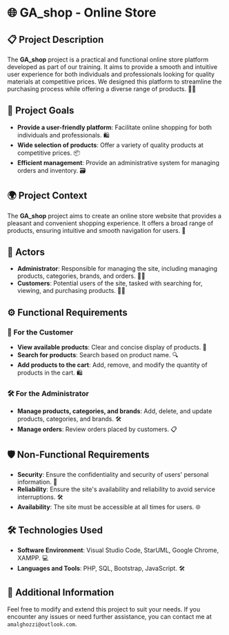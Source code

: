 # 🌐 GA_shop - Online Store

## 📋 Project Description
The **GA_shop** project is a practical and functional online store platform developed as part of our training. It aims to provide a smooth and intuitive user experience for both individuals and professionals looking for quality materials at competitive prices. We designed this platform to streamline the purchasing process while offering a diverse range of products. 🛒✨

## 🎯 Project Goals
- **Provide a user-friendly platform**: Facilitate online shopping for both individuals and professionals. 🛍️
- **Wide selection of products**: Offer a variety of quality products at competitive prices. 📦
- **Efficient management**: Provide an administrative system for managing orders and inventory. 🗃️

## 🌍 Project Context 
The **GA_shop** project aims to create an online store website that provides a pleasant and convenient shopping experience. It offers a broad range of products, ensuring intuitive and smooth navigation for users. 🚀

## 📌 Actors
- **Administrator**: Responsible for managing the site, including managing products, categories, brands, and orders. 👨‍💼
- **Customers**: Potential users of the site, tasked with searching for, viewing, and purchasing products. 👩‍💻

## ⚙️ Functional Requirements

### 👥 For the Customer
- **View available products**: Clear and concise display of products. 🛒
- **Search for products**: Search based on product name. 🔍
- **Add products to the cart**: Add, remove, and modify the quantity of products in the cart. 🛍️

### 🛠️ For the Administrator
- **Manage products, categories, and brands**: Add, delete, and update products, categories, and brands. 🛠️
- **Manage orders**: Review orders placed by customers. 📋

## 🛡️ Non-Functional Requirements
- **Security**: Ensure the confidentiality and security of users' personal information. 🔐
- **Reliability**: Ensure the site's availability and reliability to avoid service interruptions. 🛠️
- **Availability**: The site must be accessible at all times for users. 🌐

## 🛠️ Technologies Used
- **Software Environment**: Visual Studio Code, StarUML, Google Chrome, XAMPP. 💻
- **Languages and Tools**: PHP, SQL, Bootstrap, JavaScript. 🛠️
## 🧩 Additional Information
Feel free to modify and extend this project to suit your needs. If you encounter any issues or need further assistance, you can contact me at `amalghozzi@outlook.com`.
